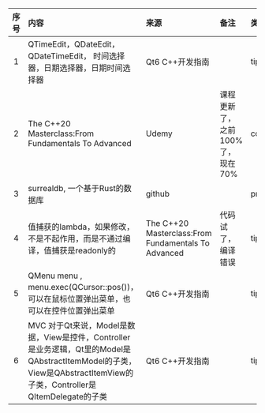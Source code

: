 | 序号  | 内容                                                                                                                                | 来源       | 备注                  | 类型      |
|:---:|:----------------------------------------------------------------------------------------------------------------------------------|:---------|:--------------------|:--------|
|1| QTimeEdit，QDateEdit， QDateTimeEdit， 时间选择器，日期选择器，日期时间选择器                                                                           | Qt6 C++开发指南 |                     | tip |
|2| The C++20 Masterclass:From Fundamentals To Advanced                                                                               | Udemy | 课程更新了，之前100%了，现在70% | course |
|3| surrealdb, 一个基于Rust的数据库                                                                                                           | github |                     | project |
|4| 值捕获的lambda，如果修改，不是不起作用，而是不通过编译，值捕获是readonly的                                                                                      |The C++20 Masterclass:From Fundamentals To Advanced | 代码试了，编译错误           |tip|
|5| QMenu menu , menu.exec(QCursor::pos())，可以在鼠标位置弹出菜单，也可以在控件位置弹出菜单                                                                   | Qt6 C++开发指南 |                     |tip|
|6| MVC 对于Qt来说，Model是数据，View是控件，Controller是业务逻辑，Qt里的Model是QAbstractItemModel的子类，View是QAbstractItemView的子类，Controller是QItemDelegate的子类 | Qt6 C++开发指南 |                     |tip|
